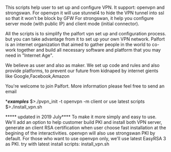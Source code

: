 This scripts help user to set up and configure VPN. It support: openvpn and strongswan.
For openvpn it will use stunnel4 to hide the VPN tunnel into ssl so that it won't be block by GFW
For strongswan, it help you configure server mode (with public IP) and client mode (initial connector). 

All the scripts is to simplify the palfort vpn set up and configuration process. but you can take advantage from it to set up your own VPN network.
Palfort is an internet organization that aimed to gather people in the world to co-work together and build all necessary software and platform that you may need in "Internet Age". 

We believe as user and also as maker. We set up code and rules and also provide platforms, to prevent our future from kidnaped by internet gients like Google,Facebook,Amazon
 
You're welcome to join Palfort. More information please feel free to send an email



******examples*****
$>./pvpn_init -t openvpn -m client
or use latest scripts
$>./install_vpn.sh



***** updated in 2019 July****
To make it more simply and easy to use. We'll add an option to help customer build PKI and install both VPN server, generate an client RSA certification when user choose fast installation at the begining of the interactivities.
openvpn will also use strongswan PKI by default. For those who want to use openvpn only, we'll use latest EasyRSA 3 as PKI.
try with latest install scripts:  install_vpn.sh

